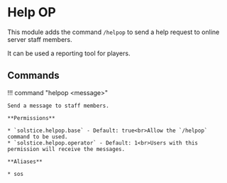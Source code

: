 # Help OP

This module adds the command `/helpop` to send a help request to online server staff members.

It can be used a reporting tool for players.

## Commands

!!! command "helpop &lt;message&gt;"

    Send a message to staff members.

    **Permissions**

    * `solstice.helpop.base` - Default: true<br>Allow the `/helpop` command to be used.
    * `solstice.helpop.operator` - Default: 1<br>Users with this permission will receive the messages.

    **Aliases**

    * sos